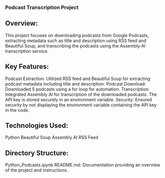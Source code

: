 ### Podcast Transcription Project
## Overview:
This project focuses on downloading podcasts from Google Podcasts, extracting metadata such as title and description using RSS feed and Beautiful Soup, and transcribing the podcasts using the Assembly AI transcription service.

## Key Features:
Podcast Extraction: Utilized RSS feed and Beautiful Soup for extracting podcast metadata including title and description.
Podcast Download: Downloaded 5 podcasts using a for loop for automation.
Transcription: Integrated Assembly AI for transcription of the downloaded podcasts. The API key is stored securely in an environment variable.
Security: Ensured security by not displaying the environment variable containing the API key in the code.

## Technologies Used:
Python
Beautiful Soup
Assembly AI
RSS Feed

## Directory Structure:
Python_Podcasts.ipynb
README.md: Documentation providing an overview of the project and instructions.
